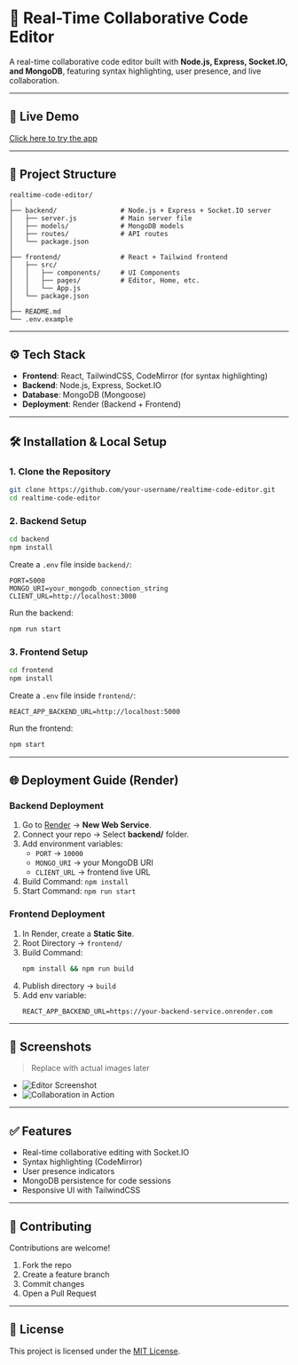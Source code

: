 # 📝 Real-Time Collaborative Code Editor

A real-time collaborative code editor built with **Node.js, Express, Socket.IO, and MongoDB**, featuring syntax highlighting, user presence, and live collaboration.

---

## 🚀 Live Demo
[Click here to try the app](https://your-live-demo-link.com)  

---

## 📂 Project Structure
```
realtime-code-editor/
│
├── backend/                # Node.js + Express + Socket.IO server
│   ├── server.js           # Main server file
│   ├── models/             # MongoDB models
│   ├── routes/             # API routes
│   └── package.json
│
├── frontend/               # React + Tailwind frontend
│   ├── src/
│   │   ├── components/     # UI Components
│   │   ├── pages/          # Editor, Home, etc.
│   │   └── App.js
│   └── package.json
│
├── README.md
└── .env.example
```

---

## ⚙️ Tech Stack
- **Frontend**: React, TailwindCSS, CodeMirror (for syntax highlighting)
- **Backend**: Node.js, Express, Socket.IO
- **Database**: MongoDB (Mongoose)
- **Deployment**: Render (Backend + Frontend)

---

## 🛠️ Installation & Local Setup

### 1. Clone the Repository
```bash
git clone https://github.com/your-username/realtime-code-editor.git
cd realtime-code-editor
```

### 2. Backend Setup
```bash
cd backend
npm install
```
Create a `.env` file inside `backend/`:
```env
PORT=5000
MONGO_URI=your_mongodb_connection_string
CLIENT_URL=http://localhost:3000
```
Run the backend:
```bash
npm run start
```

### 3. Frontend Setup
```bash
cd frontend
npm install
```
Create a `.env` file inside `frontend/`:
```env
REACT_APP_BACKEND_URL=http://localhost:5000
```
Run the frontend:
```bash
npm start
```

---

## 🌐 Deployment Guide (Render)

### Backend Deployment
1. Go to [Render](https://render.com) → **New Web Service**.
2. Connect your repo → Select **backend/** folder.
3. Add environment variables:
   - `PORT` → `10000`
   - `MONGO_URI` → your MongoDB URI
   - `CLIENT_URL` → frontend live URL
4. Build Command: `npm install`
5. Start Command: `npm run start`

### Frontend Deployment
1. In Render, create a **Static Site**.
2. Root Directory → `frontend/`
3. Build Command:
   ```bash
   npm install && npm run build
   ```
4. Publish directory → `build`
5. Add env variable:
   ```env
   REACT_APP_BACKEND_URL=https://your-backend-service.onrender.com
   ```

---

## 📸 Screenshots
> Replace with actual images later
- ![Editor Screenshot](./assets/editor.png)
- ![Collaboration in Action](./assets/collaboration.png)

---

## ✅ Features
- Real-time collaborative editing with Socket.IO
- Syntax highlighting (CodeMirror)
- User presence indicators
- MongoDB persistence for code sessions
- Responsive UI with TailwindCSS

---

## 🤝 Contributing
Contributions are welcome!  
1. Fork the repo  
2. Create a feature branch  
3. Commit changes  
4. Open a Pull Request  

---

## 📜 License
This project is licensed under the [MIT License](./LICENSE).
